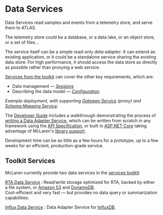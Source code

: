 # Data Services

Data Services read samples and events from a telemetry store, and serve them to ATLAS.

The telemetry store could be a database, or a data lake, or an object store, or a set of files...

The service itself can be a simple read-only _data adapter_. It can extend an existing application, or it could be a standalone service sharing the existing data store. For high performance, it should access the data store as directly as possible rather than proxying a web service.

[Services from the toolkit](../services/index.md) can cover the other key requirements, which are:

* Data management &mdash; _[Sessions](sessions.md)_
* Describing the data model &mdash; _[Configuration](configuration.md)_

_Example deployment, with supporting [Gateway Service](../services/rta-gatewaysvc/README.md) (proxy) and [Schema Mapping Service](../services/rta-schemamappingsvc/README.md):_

<object type="image/svg+xml" data="/assets/diagrams/integration/data-services/data-adapter.svg" class="diagram" title="Architecture diagram showing a data adapter service"></object>

The [Developer Guide](../devguide/index.md) includes a walkthrough demonstrating the process of [writing a Data Adapter Service](../devguide/tutorials/data-adapter/index.md), which can be written from scratch in any framework using the [API Specification](../api/index.md), or built in [ASP.NET Core](https://docs.microsoft.com/en-us/aspnet/core) taking advantage of McLaren's [library support](../downloads/nuget.md).

Development time can be as little as a few hours for a prototype, up to a few weeks for an efficient, production-grade service.

## Toolkit Services

McLaren currently provide two data services in the [services toolkit](../services/index.md):

[RTA Data Service](../services/rta-datasvc/README.md)
: Read/write storage optimized for RTA, backed by either a file system, or [Amazon S3](https://aws.amazon.com/s3/) and [DynamoDB](https://aws.amazon.com/dynamodb/).  
  Cost-efficient and very fast &mdash; but provides no data query or summarization capabilities.

[Influx Data Service](../services/rta-influxdatasvc/README.md)
: Data Adapter Service for [InfluxDB](https://www.influxdata.com/products/influxdb/).  
